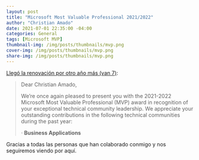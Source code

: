 ```yaml
---
layout: post
title: "Microsoft Most Valuable Professional 2021/2022"
author: "Christian Amado"
date: 2021-07-01 22:35:00 -04:00
categories: General
tags: [Microsoft MVP]
thumbnail-img: /img/posts/thumbnails/mvp.png
cover-img: /img/posts/thumbnails/mvp.png
share-img: /img/posts/thumbnails/mvp.png
---
```


[Llegó la renovación por otro año más (van 7)](https://mvp.microsoft.com/en-us/PublicProfile/5001273):  

<!--more-->

> Dear Christian Amado,
> 
> We’re once again pleased to present you with the 2021-2022 Microsoft Most Valuable Professional (MVP) award in recognition of your exceptional technical community leadership. We appreciate your outstanding contributions in the following technical communities during the past year:
> 
> · **Business Applications**

Gracias a todas las personas que han colaborado conmigo y nos seguiremos viendo por aquí.
